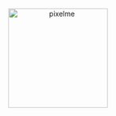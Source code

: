 ### 
<p align="center">
<img src="https://user-images.githubusercontent.com/44841405/124401627-c2086280-dd00-11eb-962e-3a4cdf5118e6.gif" alt="pixelme" width="200"/>
</p>

<!--
**acarolren/acarolren** is a ✨ _special_ ✨ repository because its `README.md` (this file) appears on your GitHub profile.

Here are some ideas to get you started:

- 🔭 I’m currently working on ...
- 🌱 I’m currently learning ...
- 👯 I’m looking to collaborate on ...
- 🤔 I’m looking for help with ...
- 💬 Ask me about ...
- 📫 How to reach me: ...
- 😄 Pronouns: ...
- ⚡ Fun fact: ...
-->
